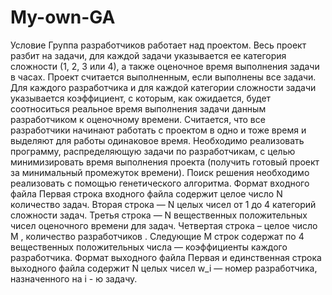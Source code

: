 # My-own-GA
Условие
Группа разработчиков работает над проектом. Весь проект разбит на задачи, для каждой задачи указывается ее категория сложности (1, 2, 3 или 4), а также оценочное время выполнения задачи в часах. Проект считается выполненным, если выполнены все задачи. Для каждого разработчика и для каждой категории сложности задачи указывается коэффициент, с которым, как ожидается, будет соотноситься реальное время выполнения задачи данным разработчиком к оценочному времени. Считается, что все разработчики начинают работать с проектом в одно и тоже время и выделяют для работы одинаковое время. Необходимо реализовать программу, распределяющую задачи по разработчикам, с целью минимизировать время выполнения проекта (получить готовый проект за минимальный промежуток времени). Поиск решения необходимо реализовать с помощью генетического алгоритма.
Формат входного файла
Первая строка входного файла содержит целое число N количество задач.
Вторая строка — N целых чисел от 1 до 4 категорий сложности задач.
Третья строка — N вещественных положительных чисел оценочного времени для задач.
Четвертая строка – целое число M , количество разработчиков .
Следующие M строк содержат по 4 вещественных положительных числа — коэффициенты каждого разработчика.
Формат выходного файла
Первая и единственная строка выходного файла содержит N целых чисел w_i — номер разработчика, назначенного на i - ю задачу.
